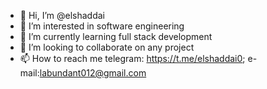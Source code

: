 - 👋 Hi, I’m @elshaddai
- 👀 I’m interested in software engineering 
- 🌱 I’m currently learning full stack development 
- 💞️ I’m looking to collaborate on any project 
- 📫 How to reach me telegram: https://t.me/elshaddai0; e-mail:labundant012@gmail.com

<!---
elshaddai01/elshaddai01 is a ✨ special ✨ repository because its `README.md` (this file) appears on your GitHub profile.
You can click the Preview link to take a look at your changes.
--->
